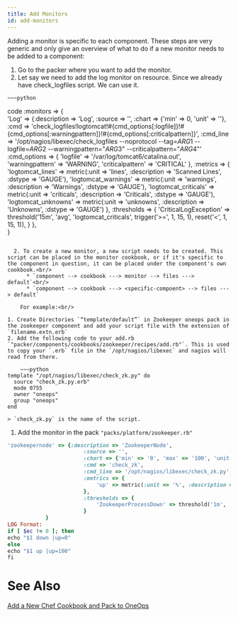 ```yaml
---
title: Add Monitors
id: add-monitors
---
```

 
Adding a monitor is specific to each component. These steps are very generic and only give an overview of what to do if a new monitor needs to be added to a component:

1. Go to the packer where you want to add the monitor.
  1. Let say we need to add the log monitor on resource. Since we already have check_logfiles script. We can use it.
    
    ~~~python
code 
:monitors => {  
      	'Log' => {:description => 'Log',
            	:source => '',
            	:chart => {'min' => 0, 'unit' => ''},
            	:cmd => 'check_logfiles!logtomcat!#{cmd_options[:logfile]}!#{cmd_options[:warningpattern]}!#{cmd_options[:criticalpattern]}',
            	:cmd_line => '/opt/nagios/libexec/check_logfiles   --noprotocol --tag=$ARG1$ --logfile=$ARG2$ --warningpattern="$ARG3$" --criticalpattern="$ARG4$"'
            	:cmd_options => {
                  	'logfile' => '/var/log/tomcat6/catalina.out',
                  	'warningpattern' => 'WARNING',
                  	'criticalpattern' => 'CRITICAL'
}, :metrics => {
                 	'logtomcat_lines' => metric(:unit => 'lines', :description => 'Scanned Lines', :dstype => 'GAUGE'),
                     'logtomcat_warnings' => metric(:unit => 'warnings', :description => 'Warnings', :dstype => 'GAUGE'),
                 	'logtomcat_criticals' => metric(:unit => 'criticals', :description => 'Criticals', :dstype => 'GAUGE'),
                 	'logtomcat_unknowns' => metric(:unit => 'unknowns', :description => 'Unknowns', :dstype => 'GAUGE')
}, :thresholds => {
              	'CriticalLogException' => threshold('15m', 'avg', 'logtomcat_criticals', trigger('>=', 1, 15, 1), reset('<', 1, 15, 1)),
             	}
   	},          
}
~~~
    
  2. To create a new monitor, a new script needs to be created. This script can be placed in the monitor cookbook, or if it's specific to the component in question, it can be placed under the component's own cookbook.<br/> 
      * `component --> cookbook ---> monitor --> files ---> default`<br/>
      * `component --> cookbook ---> <specific-compoent> --> files ---> default`
  
    For example:<br/>
  
1. Create Directories `“template/default”` in Zookeeper oneops pack in the zookeeper component and add your script file with the extension of `filename.extn.erb`
2. Add the following code to your add.rb `"packer/components/cookbooks/zookeeper/recipes/add.rb"`. This is used to copy your `.erb` file in the `/opt/nagios/libexec` and nagios will read from there.
  
    ~~~python
template "/opt/nagios/libexec/check_zk.py" do
  source "check_zk.py.erb"
  mode 0755
  owner "oneops"
  group "oneops"
end
~~~
  
    > `check_zk.py` is the name of the script.
  
1. Add the monitor in the pack `"packs/platform/zookeeper.rb"`

~~~ruby
'zookeepernode' => {:description => 'ZookeeperNode',
                       	:source => '',
                       	:chart => {'min' => '0', 'max' => '100', 'unit' => 'Percent'},
                       	:cmd => 'check_zk',
                       	:cmd_line => '/opt/nagios/libexec/check_zk.py',
                       	:metrics => {
                           	'up' => metric(:unit => '%', :description => 'Percent Up'),
                       	},
                       	:thresholds => {
                           	'ZookeeperProcessDown' => threshold('1m', 'avg', 'up', trigger('<', 90, 1, 1), reset('>', 90, 1, 1))
                       	}
         	}
LOG Format:
if [ $ec != 0 ]; then
echo "$1 down |up=0"
else
echo "$1 up |up=100"
fi
~~~

# See Also

[Add a New Chef Cookbook and Pack to OneOps](../howto/#add-a-new-chef-cookbook-and-pack-to-oneops)
